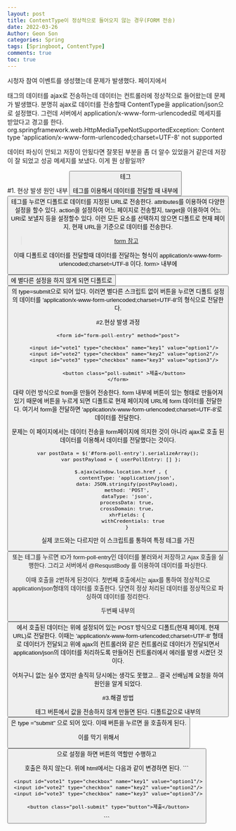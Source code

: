 ```yaml
---
layout: post
title: ContentType이 정상적으로 들어오지 않는 경우(FORM 전송)
date: 2022-03-26
Author: Geon Son
categories: Spring
tags: [Springboot, ContentType]
comments: true
toc: true    
---
```


시청자 참여 이벤트를 생성했는데 문제가 발생했다. 페이지에서 <form>태그의 데이터를 ajax로 전송하는데
데이터는 컨트롤러에 정상적으로 들어왔는데 문제가 발생했다. 분명히 ajax로 데이터를 전송할때 ContentType을 application/json으로 설정했다.
그런데 서버에서 application/x-www-form-urlencoded로 메세지를 받았다고 경고를 한다.
org.springframework.web.HttpMediaTypeNotSupportedException: Content type 'application/x-www-form-urlencoded;charset=UTF-8' not supported

데이터 파싱이 안되고 저장이 안됬다면 잘못된 부분을 좀 더 알수 있었을거 같은데 저장이 잘 되었고 성공 메세지를 보냈다. 이게 뭔 상황일까?

#1. 현상 발생 원인 <form> 내부 <button> 테그
<form> 테그를 이용해서 데이터를 전달할 때 내부에 <button>테그를 누르면 디폴트로 데이터를 지정된 URL로 전송한다.
attributes를 이용하여 다양한 설정을 할수 있다. action을 설정하여 어느 페이지로 전송할지, target을 이용하여 어느 URl로 보낼지 등을 설정할수 있다.
이런 모든 요소를 선택하지 않으면 디폴트로 현재 페이지, 현재 URL을 기준으로 데이터를 전송한다.

> [form 참고](https://velog.io/@ye050425/html-form-%EC%A0%95%EB%A6%AC)

이때 디폴트로 데이터를 전달할때 데이터를 전달하는 형식이 application/x-www-form-urlencoded;charset=UTF-8 이다.
form> 내부에 <button>에 별다른 설정을 하지 않게 되면 디폴트로 <button>의 type=submit으로 되어 있다.
이러면 별다른 스크립트 없이 버튼을 누르면 디폴트 설정의 데이터를 'application/x-www-form-urlencoded;charset=UTF-8'의 형식으로 전달한다.

#2.현상 발생 과정

```
<form id="form-poll-entry" method="post">

    <input id="vote1" type="checkbox" name="key1" value="option1"/>
    <input id="vote2" type="checkbox" name="key2" value="option2"/>
    <input id="vote3" type="checkbox" name="key3" value="option3"/>

    <button class="poll-submit" >제출</button>
</form>
```

 대략 이런 방식으로 from을 만들어 전송한다. form 내부에 버튼이 있는 형태로 만들어져 있기 때문에
 버튼을 누르게 되면 디폴트로 현재 페이지에 URL에 form 데이터를 전달한다.
 여기서 form을 전달하면 'application/x-www-form-urlencoded;charset=UTF-8'로 데이터를 전달한다.

 문제는 이 페이지에서는 데이터 전송을 form페이지에 의지한 것이 아니라 ajax로 호출 된 데이터를 이용해서 데이터를 전달했다는 것이다.

```
var postData = $('#form-poll-entry').serializeArray();
  var postPayload = { userPollEntry: [] };

  $.ajax(window.location.href , {
      contentType: 'application/json',
      data: JSON.stringify(postPayload),
      method: 'POST',
      dataType: 'json',
      processData: true,
      crossDomain: true,
      xhrFields: {
          withCredentials: true
      }
```

 실제 코드와는 다르지만 이 스크립트를 통하여 특정 테그를 가진 <button> 또는 <a> 테그를 누르면
 ID가 form-poll-entry인 데이터를 불러와서 저장하고 Ajax 호출을 실행한다.
 그리고 서버에서 &#64;ResqustBody 를 이용하여 데이터를 파싱한다.

 이때 호출을 2번하게 된것이다. 첫번째 호출에서는 ajax를 통하여 정상적으로 application/json형태의 데이터를 호출한다.
 당연히 정상 처리된 데이터를 정상적으로 파싱하여 데이터를 정리한다.

 두번째 <form> 내부의 <button>에서 호출된 데이터는 위에 설정되어 있는 POST 방식으로 디폴트(현재 페이제, 현재 URL)로 전달한다.
 이때는 'application/x-www-form-urlencoded;charset=UTF-8' 형태로 데이터가 전달되고
 위에 ajax의 컨트롤러와 같은 컨트롤러로 데이터가 전달되면서 application/json의 데이터를 처리하도록 만들어진 컨트롤러에서
 에러를 발생 시켰던 것이다.

 어처구니 없는 실수 였지만 솔직히 당시에는 생각도 못했고... 결국 선배님께 요청을 하여 원인을 알게 되었다.

 #3.해결 방법

 <form> 테그 버튼에서 값을 전송하지 않게 만들면 된다.
 디폴트값으로  <form> 내부의 <button>은 type ="submit" 으로 되어 있다.
 이때 버튼을 누르면 <form>을 호출하게 된다.

 이를 막기 위해서 <button type="button"> 으로 설정을 하면 버튼의 역할만 수행하고
 <form> 호출은 하지 않는다. 위에 html에서는 다음과 같이 변경하면 된다.
 ```
 <form id="form-poll-entry" method="post">

     <input id="vote1" type="checkbox" name="key1" value="option1"/>
     <input id="vote2" type="checkbox" name="key2" value="option2"/>
     <input id="vote3" type="checkbox" name="key3" value="option3"/>

     <button class="poll-submit" type="button">제출</button>
 </form>
 ```
